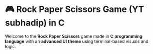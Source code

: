 # 🎮 Rock Paper Scissors Game (YT subhadip) in C

Welcome to the **Rock Paper Scissors** game made in **C programming language** with an **advanced UI theme** using terminal-based visuals and logic.



